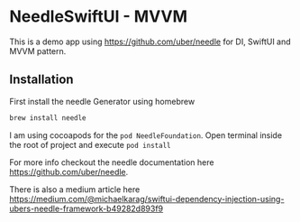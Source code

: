 # NeedleSwiftUI - MVVM
This is a demo app using https://github.com/uber/needle for DI, SwiftUI and MVVM pattern.

## Installation
First install the needle Generator using homebrew

```sh
brew install needle
```
I am using cocoapods for the  `pod NeedleFoundation`.
Open terminal inside the root of project and execute `pod install`

For more info checkout the needle documentation here https://github.com/uber/needle.

There is also a medium article here https://medium.com/@michaelkarag/swiftui-dependency-injection-using-ubers-needle-framework-b49282d893f9
